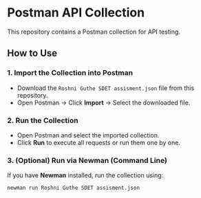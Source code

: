 # Postman API Collection  

This repository contains a Postman collection for API testing.  

##  How to Use  

### **1. Import the Collection into Postman**  
- Download the `Roshni Guthe SDET assisment.json` file from this repository.  
- Open Postman → Click **Import** → Select the downloaded file.  

### **2. Run the Collection**  
- Open Postman and select the imported collection.  
- Click **Run** to execute all requests or run them one by one.  

### **3. (Optional) Run via Newman (Command Line)**  
If you have **Newman** installed, run the collection using:  
```sh
newman run Roshni Guthe SDET assisment.json
